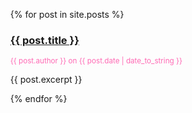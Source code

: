 
<ul>
  {% for post in site.posts %}
    <h3><a href="{{ post.url | relative_url }}">{{ post.title }}</a></h3>
    <small style="color: hotpink;">{{ post.author }} on {{ post.date | date_to_string }}</small>
    <p>
      {{ post.excerpt }}
    </p>
  {% endfor %}
</ul>

